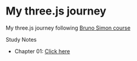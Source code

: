 # My three.js journey
My three.js journey following [Bruno Simon course](https://threejs-journey.com)

Study Notes
- Chapter 01: [Click here](https://github.com/jeheecheon/threejs-journey/study-notes/01-basics.md)
